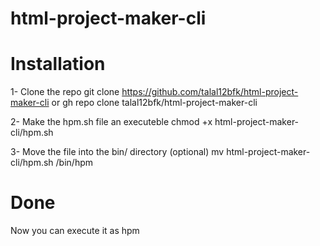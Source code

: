 # html-project-maker-cli

# Installation

1- Clone the repo
git clone https://github.com/talal12bfk/html-project-maker-cli
or
gh repo clone talal12bfk/html-project-maker-cli

2- Make the hpm.sh file an executeble
chmod +x html-project-maker-cli/hpm.sh

3- Move the file into the bin/ directory (optional)
mv html-project-maker-cli/hpm.sh /bin/hpm

# Done
Now you can execute it as hpm